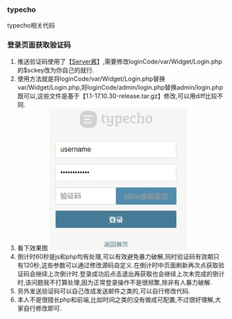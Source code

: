### typecho
typecho相关代码

### 登录页面获取验证码
1. 推送验证码使用了【[Server酱](http://sc.ftqq.com/?c=code)】,需要修改loginCode/var/Widget/Login.php的$sckey改为你自己的就行.
2. 使用方法就是将loginCode/var/Widget/Login.php替换var/Widget/Login.php,将loginCode/admin/login.php替换admin/login.php既可以,这些文件是基于【1.1-17.10.30-release.tar.gz】修改,可以用diff比较不同.
3. 看下效果图
![loginCode.jpg](loginCode.jpg)
4. 倒计时60秒是js和php均有处理,可以有效避免暴力破解,同时验证码有效期只有120秒,这些参数可以通过修改源码自定义.在倒计时中页面刷新再次点获取验证码会继续上次倒计时.登录成功后点击退出再获取也会继续上次未完成的倒计时,该问题我不打算处理,因为正常登录操作不是很频繁,除非有人暴力破解.
5. 另外发送验证码可以自己改成发送邮件之类的,可以自行修改代码.
6. 本人不是很擅长php和前端,比如时间之类的没有做成可配置,不过很好理解,大家自行修改即可.
